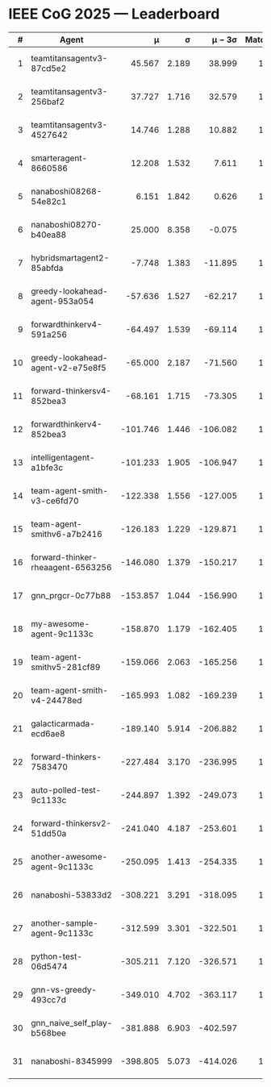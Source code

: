 # IEEE CoG 2025 — Leaderboard

| # | Agent | μ | σ | μ − 3σ | Matches | Updated |
|---:|---|---:|---:|---:|---:|---|
| 1 | teamtitansagentv3-87cd5e2 | 45.567 | 2.189 | 38.999 | 1400 | 2025-08-27 05:18 |
| 2 | teamtitansagentv3-256baf2 | 37.727 | 1.716 | 32.579 | 1300 | 2025-08-27 05:18 |
| 3 | teamtitansagentv3-4527642 | 14.746 | 1.288 | 10.882 | 1240 | 2025-08-27 05:18 |
| 4 | smarteragent-8660586 | 12.208 | 1.532 | 7.611 | 1006 | 2025-08-27 05:18 |
| 5 | nanaboshi08268-54e82c1 | 6.151 | 1.842 | 0.626 | 1120 | 2025-08-27 05:18 |
| 6 | nanaboshi08270-b40ea88 | 25.000 | 8.358 | -0.075 | 60 | 2025-08-27 05:18 |
| 7 | hybridsmartagent2-85abfda | -7.748 | 1.383 | -11.895 | 1053 | 2025-08-27 05:18 |
| 8 | greedy-lookahead-agent-953a054 | -57.636 | 1.527 | -62.217 | 1318 | 2025-08-27 05:18 |
| 9 | forwardthinkerv4-591a256 | -64.497 | 1.539 | -69.114 | 1058 | 2025-08-27 05:18 |
| 10 | greedy-lookahead-agent-v2-e75e8f5 | -65.000 | 2.187 | -71.560 | 1158 | 2025-08-27 05:18 |
| 11 | forward-thinkersv4-852bea3 | -68.161 | 1.715 | -73.305 | 1271 | 2025-08-27 05:18 |
| 12 | forwardthinkerv4-852bea3 | -101.746 | 1.446 | -106.082 | 1055 | 2025-08-27 05:18 |
| 13 | intelligentagent-a1bfe3c | -101.233 | 1.905 | -106.947 | 1141 | 2025-08-27 05:18 |
| 14 | team-agent-smith-v3-ce6fd70 | -122.338 | 1.556 | -127.005 | 1400 | 2025-08-27 05:18 |
| 15 | team-agent-smithv6-a7b2416 | -126.183 | 1.229 | -129.871 | 1540 | 2025-08-27 05:18 |
| 16 | forward-thinker-rheaagent-6563256 | -146.080 | 1.379 | -150.217 | 1442 | 2025-08-27 05:18 |
| 17 | gnn_prgcr-0c77b88 | -153.857 | 1.044 | -156.990 | 1040 | 2025-08-27 05:18 |
| 18 | my-awesome-agent-9c1133c | -158.870 | 1.179 | -162.405 | 1840 | 2025-08-27 05:18 |
| 19 | team-agent-smithv5-281cf89 | -159.066 | 2.063 | -165.256 | 1540 | 2025-08-27 05:18 |
| 20 | team-agent-smith-v4-24478ed | -165.993 | 1.082 | -169.239 | 1260 | 2025-08-27 05:18 |
| 21 | galacticarmada-ecd6ae8 | -189.140 | 5.914 | -206.882 | 1220 | 2025-08-27 05:18 |
| 22 | forward-thinkers-7583470 | -227.484 | 3.170 | -236.995 | 1380 | 2025-08-27 05:18 |
| 23 | auto-polled-test-9c1133c | -244.897 | 1.392 | -249.073 | 1040 | 2025-08-27 05:18 |
| 24 | forward-thinkersv2-51dd50a | -241.040 | 4.187 | -253.601 | 1442 | 2025-08-27 05:18 |
| 25 | another-awesome-agent-9c1133c | -250.095 | 1.413 | -254.335 | 1440 | 2025-08-27 05:18 |
| 26 | nanaboshi-53833d2 | -308.221 | 3.291 | -318.095 | 1260 | 2025-08-27 05:18 |
| 27 | another-sample-agent-9c1133c | -312.599 | 3.301 | -322.501 | 1480 | 2025-08-27 05:18 |
| 28 | python-test-06d5474 | -305.211 | 7.120 | -326.571 | 1080 | 2025-08-27 05:18 |
| 29 | gnn-vs-greedy-493cc7d | -349.010 | 4.702 | -363.117 | 1220 | 2025-08-27 05:18 |
| 30 | gnn_naive_self_play-b568bee | -381.888 | 6.903 | -402.597 | 940 | 2025-08-27 05:18 |
| 31 | nanaboshi-8345999 | -398.805 | 5.073 | -414.026 | 1340 | 2025-08-27 05:18 |
